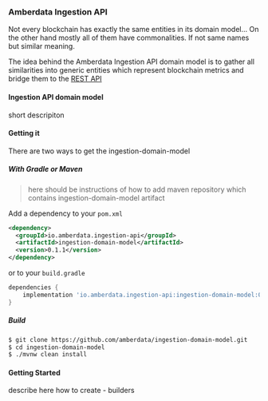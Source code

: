 ### Amberdata Ingestion API

Not every blockchain has exactly the same entities in its domain model... On the other hand mostly all of them have commonalities. If not same names but similar meaning. 

The idea behind the Amberdata Ingestion API domain model is to gather all similarities 
into generic entities which represent blockchain metrics and bridge them to the [REST API](https://blockchains.amberdata.io/api/v1/spec)


#### Ingestion API domain model

short descripiton


#### Getting it

There are two ways to get the ingestion-domain-model 

##### With Gradle or Maven

> here should be instructions of how to add maven repository which contains ingestion-domain-model artifact

Add a dependency to your `pom.xml` 

```xml
<dependency>
  <groupId>io.amberdata.ingestion-api</groupId>
  <artifactId>ingestion-domain-model</artifactId>
  <version>0.1.1</version>
</dependency>

```

or to your `build.gradle`

```groovy
dependencies {
    implementation 'io.amberdata.ingestion-api:ingestion-domain-model:0.1.1'
}
```

##### Build

```sh
$ git clone https://github.com/amberdata/ingestion-domain-model.git
$ cd ingestion-domain-model
$ ./mvnw clean install
```

#### Getting Started

describe here how to create - builders
